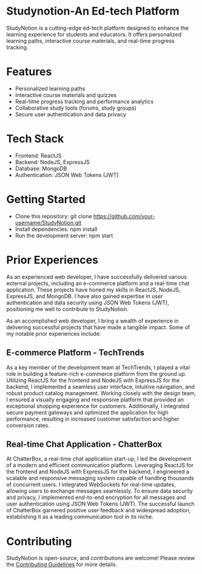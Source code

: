 # Studynotion-An Ed-tech Platform
StudyNotion is a cutting-edge ed-tech platform designed to enhance the learning experience for students and educators. It offers personalized learning paths, interactive course materials, and real-time progress tracking.

# Features
- Personalized learning paths
- Interactive course materials and quizzes
- Real-time progress tracking and performance analytics
- Collaborative study tools (forums, study groups)
- Secure user authentication and data privacy

# Tech Stack
- Frontend: ReactJS
- Backend: NodeJS, ExpressJS
- Database: MongoDB
- Authentication: JSON Web Tokens (JWT)

# Getting Started
- Clone this repository: git clone https://github.com/your-username/StudyNotion.git
- Install dependencies: npm install
- Run the development server: npm start

# Prior Experiences
As an experienced web developer, I have successfully delivered various external projects, including an e-commerce platform and a real-time chat application. These projects have honed my skills in ReactJS, NodeJS, ExpressJS, and MongoDB. I have also gained expertise in user authentication and data security using JSON Web Tokens (JWT), positioning me well to contribute to StudyNotion.

As an accomplished web developer, I bring a wealth of experience in delivering successful projects that have made a tangible impact. Some of my notable prior experiences include:

## E-commerce Platform - TechTrends
As a key member of the development team at TechTrends, I played a vital role in building a feature-rich e-commerce platform from the ground up. Utilizing ReactJS for the frontend and NodeJS with ExpressJS for the backend, I implemented a seamless user interface, intuitive navigation, and robust product catalog management. Working closely with the design team, I ensured a visually engaging and responsive platform that provided an exceptional shopping experience for customers. Additionally, I integrated secure payment gateways and optimized the application for high performance, resulting in increased customer satisfaction and higher conversion rates.

## Real-time Chat Application - ChatterBox
At ChatterBox, a real-time chat application start-up, I led the development of a modern and efficient communication platform. Leveraging ReactJS for the frontend and NodeJS with ExpressJS for the backend, I engineered a scalable and responsive messaging system capable of handling thousands of concurrent users. I integrated WebSockets for real-time updates, allowing users to exchange messages seamlessly. To ensure data security and privacy, I implemented end-to-end encryption for all messages and user authentication using JSON Web Tokens (JWT). The successful launch of ChatterBox garnered positive user feedback and widespread adoption, establishing it as a leading communication tool in its niche.

# Contributing
StudyNotion is open-source, and contributions are welcome! Please review the [Contributing Guidelines](https://github.com/github/docs/blob/main/CONTRIBUTING.md) for more details.

